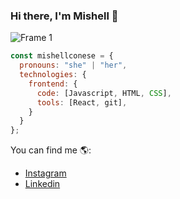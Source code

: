 ### Hi there, I'm Mishell 👋

![Frame 1](https://user-images.githubusercontent.com/74798783/191895711-173c6f64-6728-4486-aac8-bd88c5a8f1e8.png)

```javascript
const mishellconese = {
  pronouns: "she" | "her",
  technologies: {
    frontend: {
      code: [Javascript, HTML, CSS],
      tools: [React, git],
    }
  }
};
```
You can find me 🌎:
- [Instagram](https://instagram.com/mishellconese)
-  [Linkedin](https://linkedin.com/mishellconese)

<!--
**mishellconese/mishellconese** is a ✨ _special_ ✨ repository because its `README.md` (this file) appears on your GitHub profile.

Here are some ideas to get you started:

- 🔭 I’m currently working on ...
- 🌱 I’m currently learning ...
- 👯 I’m looking to collaborate on ...
- 🤔 I’m looking for help with ...
- 💬 Ask me about ...
- 📫 How to reach me: ...
- 😄 Pronouns: ...
- ⚡ Fun fact: ...
-->
